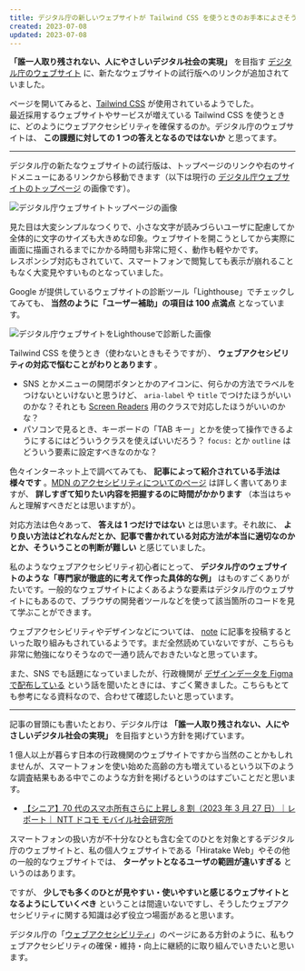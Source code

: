 ```yaml
---
title: デジタル庁の新しいウェブサイトが Tailwind CSS を使うときのお手本によさそう
created: 2023-07-08
updated: 2023-07-08
---
```


**「誰一人取り残されない、人にやさしいデジタル社会の実現」** を目指す [デジタル庁のウェブサイト](https://www.digital.go.jp/) に、新たなウェブサイトの試行版へのリンクが追加されていました。

ページを開いてみると、[Tailwind CSS](https://tailwindcss.com/) が使用されているようでした。  
最近採用するウェブサイトやサービスが増えている Tailwind CSS を使うときに、どのようにウェブアクセシビリティを確保するのか。デジタル庁のウェブサイトは、 **この課題に対しての 1 つの答えとなるのではないか** と思ってます。

---

デジタル庁の新たなウェブサイトの試行版は、トップページのリンクや右のサイドメニューにあるリンクから移動できます（以下は現行の [デジタル庁ウェブサイトのトップページ](https://www.digital.go.jp/) の画像です）。

![デジタル庁ウェブサイトトップページの画像](01924dc9-c7d5-4ae8-53c5-b18f4dc5f400)

見た目は大変シンプルなつくりで、小さな文字が読みづらいユーザに配慮してか全体的に文字のサイズも大きめな印象。ウェブサイトを開こうとしてから実際に画面に描画されるまでにかかる時間も非常に短く、動作も軽やかです。  
レスポンシブ対応もされていて、スマートフォンで閲覧しても表示が崩れることもなく大変見やすいものとなっていました。

Google が提供しているウェブサイトの診断ツール「Lighthouse」でチェックしてみても、 **当然のように「ユーザー補助」の項目は 100 点満点** となっています。

![デジタル庁ウェブサイトをLighthouseで診断した画像](fbb3521f-3775-4ff2-0212-d0a8e097a200)

Tailwind CSS を使うとき（使わないときもそうですが）、 **ウェブアクセシビリティの対応で悩むことがわりとあります** 。

- SNS とかメニューの開閉ボタンとかのアイコンに、何らかの方法でラベルをつけないといけないと思うけど、 `aria-label` や `title` でつけたほうがいいのかな？それとも [Screen Readers](https://tailwindcss.com/docs/screen-readers) 用のクラスで対応したほうがいいのかな？
- パソコンで見るとき、キーボードの「TAB キー」とかを使って操作できるようにするにはどういうクラスを使えばいいだろう？ `focus:` とか `outline` はどういう要素に設定すべきなのかな？

色々インターネット上で調べてみても、 **記事によって紹介されている手法は様々です** 。[MDN のアクセシビリティについてのページ](https://developer.mozilla.org/ja/docs/Web/Accessibility) は詳しく書いてありますが、 **詳しすぎて知りたい内容を把握するのに時間がかかります** （本当はちゃんと理解すべきだとは思いますが）。

対応方法は色々あって、 **答えは 1 つだけではない** とは思います。それ故に、 **より良い方法はどれなんだとか、記事で書かれている対応方法が本当に適切なのかとか、そういうことの判断が難しい** と感じていました。

私のようなウェブアクセシビリティ初心者にとって、 **デジタル庁のウェブサイトのような「専門家が徹底的に考えて作った具体的な例」** はものすごくありがたいです。一般的なウェブサイトによくあるような要素はデジタル庁のウェブサイトにもあるので、ブラウザの開発者ツールなどを使って該当箇所のコードを見て学ぶことができます。

ウェブアクセシビリティやデザインなどについては、 [note](https://digital-gov.note.jp/) に記事を投稿するといった取り組みもされているようです。まだ全然読めていないですが、こちらも非常に勉強になりそうなので一通り読んでおきたいなと思っています。

また、SNS でも話題になっていましたが、行政機関が [デザインデータを Figma で配布している](https://www.figma.com/@digitalagencyjp) という話を聞いたときには、すごく驚きました。こちらもとても参考になる資料なので、合わせて確認したいと思っています。

---

記事の冒頭にも書いたとおり、デジタル庁は **「誰一人取り残されない、人にやさしいデジタル社会の実現」** を目指すという方針を掲げています。

1 億人以上が暮らす日本の行政機関のウェブサイトですから当然のことかもしれませんが、スマートフォンを使い始めた高齢の方も増えているという以下のような調査結果もある中でこのような方針を掲げるというのはすごいことだと思います。

- [【シニア】70 代のスマホ所有さらに上昇し 8 割（2023 年 3 月 27 日）｜レポート｜ NTT ドコモ モバイル社会研究所](https://www.moba-ken.jp/project/seniors/seniors20230327.html)

スマートフォンの扱い方が不十分なひとも含む全てのひとを対象とするデジタル庁のウェブサイトと、私の個人ウェブサイトである「Hiratake Web」やその他の一般的なウェブサイトでは、 **ターゲットとなるユーザの範囲が違いすぎる** というのはあります。

ですが、 **少しでも多くのひとが見やすい・使いやすいと感じるウェブサイトとなるようにしていくべき** ということは間違いないですし、そうしたウェブアクセシビリティに関する知識は必ず役立つ場面があると思います。

デジタル庁の「[ウェブアクセシビリティ](https://www.digital.go.jp/accessibility-statement/)」のページにある方針のように、私もウェブアクセシビリティの確保・維持・向上に継続的に取り組んでいきたいと思います。
